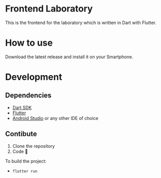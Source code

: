 # Frontend Laboratory

This is the frontend for the laboratory which is written in Dart with Flutter.

# How to use
Download the latest release and install it on your Smartphone.

# Development
## Dependencies
- [Dart SDK](https://dart.dev/get-dart)
- [Flutter](https://flutter.dev/)
- [Android Studio](https://developer.android.com/studio) or any other IDE of choice

## Contibute
1. Clone the repository
2. Code 🎉

To build the project:
- `flutter run`
